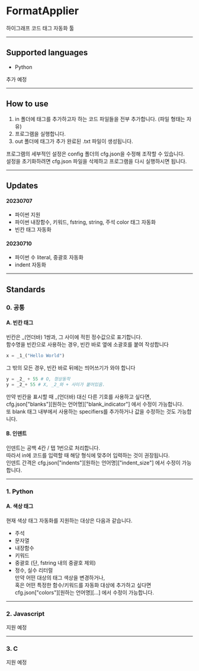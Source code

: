# FormatApplier
하이그래프 코드 태그 자동화 툴  

---  

## Supported languages
* Python  
  
추가 예정  

---  

## How to use
1. in 폴더에 태그를 추가하고자 하는 코드 파일들을 전부 추가합니다. (파일 형태는 자유)  
2. 프로그램을 실행합니다.  
3. out 폴더에 태그가 추가 완료된 .txt 파일이 생성됩니다.  
  
프로그램의 세부적인 설정은 config 폴더의 cfg.json을 수정해 조작할 수 있습니다.  
설정을 초기화하려면 cfg.json 파일을 삭제하고 프로그램을 다시 실행하시면 됩니다.  

---  

## Updates
#### 20230707  
* 파이썬 지원  
* 파이썬 내장함수, 키워드, fstring, string, 주석 color 태그 자동화  
* 빈칸 태그 자동화  
#### 20230710
* 파이썬 수 literal, 중괄호 자동화
* indent 자동화

---  

## Standards
### 0. 공통
#### A. 빈칸 태그
빈칸은 _(언더바) 1쌍과, 그 사이에 적힌 정수값으로 표기합니다.  
함수명을 빈칸으로 사용하는 경우, 빈칸 바로 옆에 소괄호를 붙여 작성합니다  
```python
x = _1_("Hello World")
```  
그 밖의 모든 경우, 빈칸 바로 뒤에는 띄어쓰기가 와야 합니다  
```python
y = _2_ + 55 # O, 정상동작
y = _2_+ 55 # X, _2_와 + 사이가 붙어있음.
```
만약 빈칸을 표시할 때 _(언더바) 대신 다른 기호를 사용하고 싶다면,  
cfg.json["blanks"][원하는 언어명]["blank_indicator"] 에서 수정이 가능합니다.  
또 blank 태그 내부에서 사용하는 specifiers를 추가하거나 값을 수정하는 것도 가능합니다.  

#### B. 인덴트
인덴트는 공백 4칸 / 탭 1번으로 처리합니다.  
따라서 in에 코드를 입력할 때 해당 형식에 맞추어 입력하는 것이 권장됩니다.  
인덴트 간격은 cfg.json["indents"][원하는 언어명]["indent_size"] 에서 수정이 가능합니다.  

---  

### 1. Python
#### A. 색상 태그
현재 색상 태그 자동화를 지원하는 대상은 다음과 같습니다.  
* 주석
* 문자열
* 내장함수
* 키워드  
* 중괄호 (단, fstring 내의 중괄호 제외)
* 정수, 실수 리터럴  
만약 어떤 대상의 태그 색상을 변경하거나,  
혹은 어떤 특정한 함수/키워드를 자동화 대상에 추가하고 싶다면  
cfg.json["colors"][원하는 언어명][...] 에서 수정이 가능합니다.  

---  

### 2. Javascript
지원 예정

---  

### 3. C
지원 예정
  

